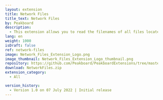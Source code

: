 ```yaml
---
layout: extension
title: Network Files
title_text: Network Files
by: Peakboard
description: 
  - This extension allows you to read the filenames of all files located in a specific UNC network path. This allows you to dynamically add data sources and resources to Peakboard Designer based on their file names. 
lang: en
weight: 1000
isDraft: false
ref: network-files
image: Network_Files_Extension_Logo.png
image_thumbnail: Network_Files_Extension_Logo_thumbnail.png
repository: https://github.com/Peakboard/PeakboardExtensions/tree/master/NetworkFiles
download: NetworkFiles.zip
extension_category:
  - All

version_history:
  - Version 1.0 on 07 July 2022 | Initial release
---
```

